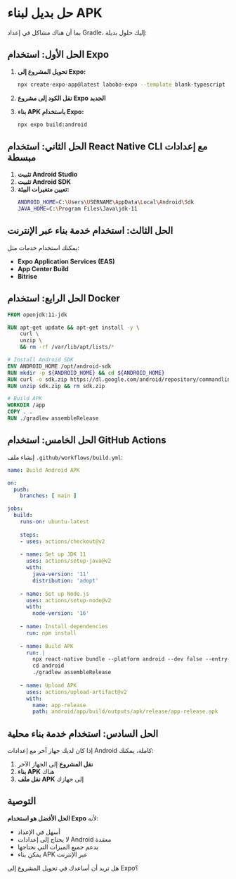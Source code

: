 # حل بديل لبناء APK

بما أن هناك مشاكل في إعداد Gradle، إليك حلول بديلة:

## الحل الأول: استخدام Expo

1. **تحويل المشروع إلى Expo:**
   ```bash
   npx create-expo-app@latest labobo-expo --template blank-typescript
   ```

2. **نقل الكود إلى مشروع Expo الجديد**

3. **بناء APK باستخدام Expo:**
   ```bash
   npx expo build:android
   ```

## الحل الثاني: استخدام React Native CLI مع إعدادات مبسطة

1. **تثبيت Android Studio**
2. **تثبيت Android SDK**
3. **تعيين متغيرات البيئة:**
   ```bash
   ANDROID_HOME=C:\Users\USERNAME\AppData\Local\Android\Sdk
   JAVA_HOME=C:\Program Files\Java\jdk-11
   ```

## الحل الثالث: استخدام خدمة بناء عبر الإنترنت

يمكنك استخدام خدمات مثل:
- **Expo Application Services (EAS)**
- **App Center Build**
- **Bitrise**

## الحل الرابع: استخدام Docker

```dockerfile
FROM openjdk:11-jdk

RUN apt-get update && apt-get install -y \
    curl \
    unzip \
    && rm -rf /var/lib/apt/lists/*

# Install Android SDK
ENV ANDROID_HOME /opt/android-sdk
RUN mkdir -p ${ANDROID_HOME} && cd ${ANDROID_HOME}
RUN curl -o sdk.zip https://dl.google.com/android/repository/commandlinetools-linux-8512546_latest.zip
RUN unzip sdk.zip && rm sdk.zip

# Build APK
WORKDIR /app
COPY . .
RUN ./gradlew assembleRelease
```

## الحل الخامس: استخدام GitHub Actions

إنشاء ملف `.github/workflows/build.yml`:

```yaml
name: Build Android APK

on:
  push:
    branches: [ main ]

jobs:
  build:
    runs-on: ubuntu-latest
    
    steps:
    - uses: actions/checkout@v2
    
    - name: Set up JDK 11
      uses: actions/setup-java@v2
      with:
        java-version: '11'
        distribution: 'adopt'
    
    - name: Set up Node.js
      uses: actions/setup-node@v2
      with:
        node-version: '16'
    
    - name: Install dependencies
      run: npm install
    
    - name: Build APK
      run: |
        npx react-native bundle --platform android --dev false --entry-file index.js --bundle-output android/app/src/main/assets/index.android.bundle --assets-dest android/app/src/main/res
        cd android
        ./gradlew assembleRelease
    
    - name: Upload APK
      uses: actions/upload-artifact@v2
      with:
        name: app-release
        path: android/app/build/outputs/apk/release/app-release.apk
```

## الحل السادس: استخدام خدمة بناء محلية

إذا كان لديك جهاز آخر مع إعدادات Android كاملة، يمكنك:

1. **نقل المشروع** إلى الجهاز الآخر
2. **بناء APK** هناك
3. **نقل ملف APK** إلى جهازك

## التوصية

**الحل الأفضل هو استخدام Expo** لأنه:
- أسهل في الإعداد
- لا يحتاج إلى إعدادات Android معقدة
- يدعم جميع الميزات التي نحتاجها
- يمكن بناء APK عبر الإنترنت

هل تريد أن أساعدك في تحويل المشروع إلى Expo؟ 